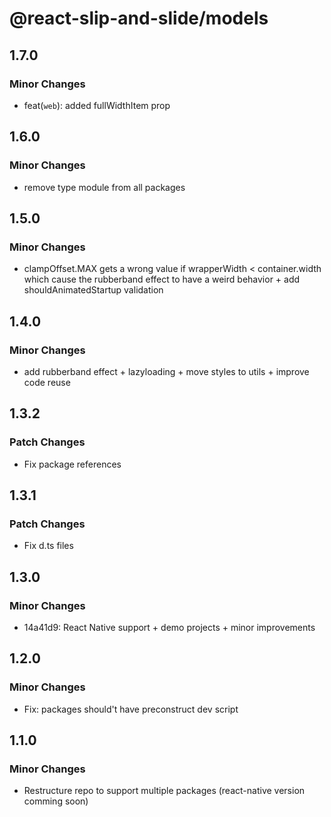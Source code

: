 # @react-slip-and-slide/models

## 1.7.0

### Minor Changes

- feat(`web`): added fullWidthItem prop

## 1.6.0

### Minor Changes

- remove type module from all packages

## 1.5.0

### Minor Changes

- clampOffset.MAX gets a wrong value if wrapperWidth < container.width which cause the rubberband effect to have a weird behavior + add shouldAnimatedStartup validation

## 1.4.0

### Minor Changes

- add rubberband effect + lazyloading + move styles to utils + improve code reuse

## 1.3.2

### Patch Changes

- Fix package references

## 1.3.1

### Patch Changes

- Fix d.ts files

## 1.3.0

### Minor Changes

- 14a41d9: React Native support + demo projects + minor improvements

## 1.2.0

### Minor Changes

- Fix: packages should't have preconstruct dev script

## 1.1.0

### Minor Changes

- Restructure repo to support multiple packages (react-native version comming soon)
